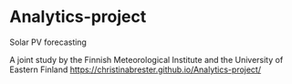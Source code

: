 # Analytics-project

Solar PV forecasting


A joint study by the Finnish Meteorological Institute and the University of Eastern Finland
https://christinabrester.github.io/Analytics-project/

